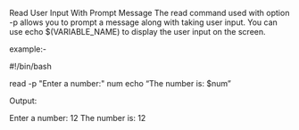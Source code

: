 Read User Input With Prompt Message
The read command used with option -p allows you to prompt a message along with taking user input. You can use echo $(VARIABLE_NAME) to display the user input on the screen.

example:-

#!/bin/bash

read -p "Enter a number:" num
echo “The number is: $num”

Output:

Enter a number: 12
The number is: 12